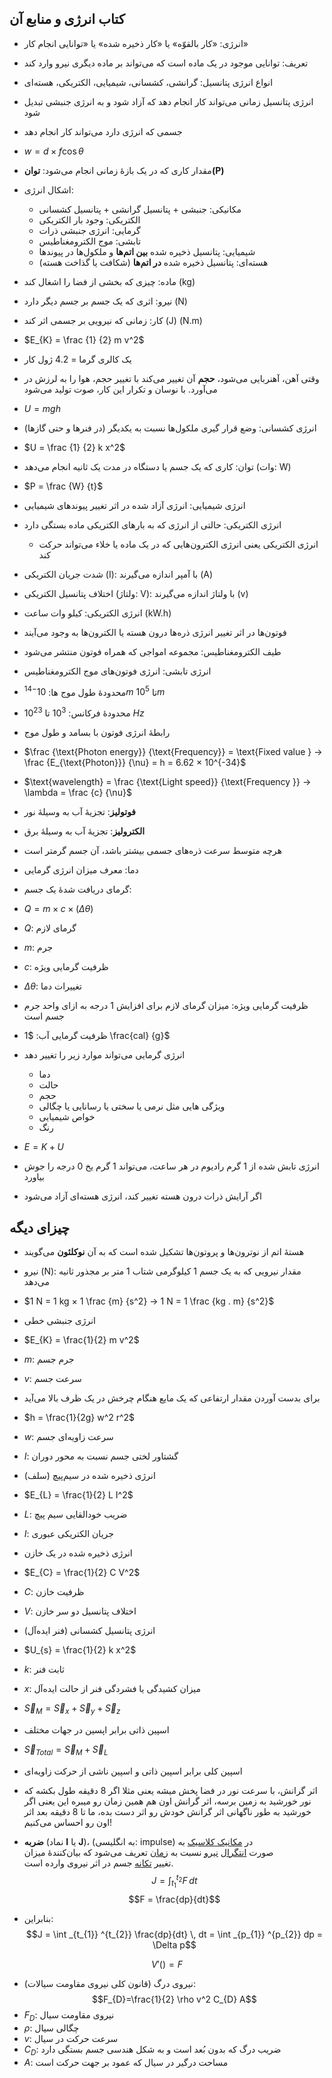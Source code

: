 ## کتاب انرژی و منابع آن
- انرژی: «کار بالقوّه» یا «کار ذخیره شده» یا «توانایی انجام کار»
- تعریف: توانایی موجود در یک ماده است که می‌تواند بر ماده دیگری نیرو وارد کند
- انواع انرژی پتانسیل: گرانشی، کشسانی، شیمیایی، الکتریکی، هسته‌ای
- انرژی پتانسیل زمانی می‌تواند کار انجام دهد که آزاد شود و به انرژی جنبشی تبدیل شود
- جسمی که انرژی دارد می‌تواند کار انجام دهد
- $w = d × f \cos \theta$
- مقدار کاری که در یک بازۀ زمانی انجام می‌شود: **توان(P)**
- اشکال انرژی:
	- مکانیکی: جنبشی + پتانسیل گرانشی + پتانسیل کشسانی
	- الکتریکی: وجود بار الکتریکی
	- گرمایی: انرژی جنبشی ذرات
	- تابشی: موج الکترومغناطیس
	- شیمیایی: پتانسیل ذخیره شده **بین اتم‌ها** و ملکول‌ها در پیوندها
	- هسته‌ای: پتانسیل ذخیره شده **در اتم‌ها** (شکافت یا گذاخت هسته)

- ماده: چیزی که بخشی از فضا را اشغال کند (kg)
- نیرو: اثری که یک جسم بر جسم دیگر دارد (N)
- کار: زمانی که نیرویی بر جسمی اثر کند (J) (N.m)
- $E_{K} = \frac {1} {2} m v^2$
- یک کالری گرما = 4.2 ژول کار
- وقتی آهن، آهنربایی می‌شود، **حجم** آن تغییر می‌کند
  با تغییر حجم، هوا را به لرزش در می‌آورد. با نوسان و تکرار این کار، صوت تولید می‌شود
- $U = mgh$
- انرژی کشسانی: وضع قرار گیری ملکول‌ها نسبت به یکدیگر (در فنرها و حتی گازها)
- $U = \frac {1} {2} k x^2$
- توان: کاری که یک جسم یا دستگاه در مدت یک ثانیه انجام می‌دهد (وات: W)
- $P = \frac {W} {t}$
- انرژی شیمیایی: انرژی آزاد شده در اثر تغییر پیوندهای شیمیایی
- انرژی الکتریکی: حالتی از انرژی که به بارهای الکتریکی ماده بستگی دارد
	- انرژی الکتریکی یعنی انرژی الکترون‌هایی که در یک ماده یا خلاء می‌تواند حرکت کند

- شدت جریان الکتریکی (I): با آمپر اندازه می‌گیرند (A)
- اختلاف پتانسیل الکتریکی (ولتاژ: V): با ولتاژ اندازه می‌گیرند (v)
- انرژی الکتریکی: کیلو وات ساعت (kW.h)
- فوتون‌ها در اثر تغییر انرژی ذره‌ها درون هسته یا الکترون‌ها به وجود می‌آیند
- طیف الکترومغناطیس: مجموعه امواجی که همراه فوتون منتشر می‌شود
- انرژی تابشی: انرژی فوتون‌های موج الکترومغناطیس
- محدودۀ طول موج ها: $10^{-14}m$ تا $10^5m$
- محدودۀ فرکانس: $10^3$ تا $10^{23}$ $Hz$
- رابطۀ انرژی فوتون با بسامد و طول موج
- $\frac {\text{Photon energy}} {\text{Frequency}} = \text{Fixed value } -> \frac {E_{\text{Photon}}} {\nu} = h = 6.62 × 10^{-34}$
- $\text{wavelength} = \frac {\text{Light speed}} {\text{Frequency }} -> \lambda = \frac {c} {\nu}$
- **فوتولیز**: تجزیۀ آب به وسیلۀ نور
- **الکترولیز**: تجزیۀ آب به وسیلۀ برق
- هرچه متوسط سرعت ذره‌های جسمی بیشتر باشد، آن جسم گرمتر است
- دما: معرف میزان انرژی گرمایی
- گرمای دریافت شدۀ یک جسم:
- $Q = m × c × (\Delta \theta)$
- $Q$: گرمای لازم
- $m$: جرم
- $c$: ظرفیت گرمایی ویژه
- $\Delta \theta$: تغییرات دما
- ظرفیت گرمایی ویژه: میزان گرمای لازم برای افزایش 1 درجه به ازای واحد جرم جسم است
- ظرفیت گرمایی آب: $1 \frac{cal} {g}$
- انرژی گرمایی می‌تواند موارد زیر را تغییر دهد
	- دما
	- حالت
	- حجم
	- ویژگی هایی مثل نرمی یا سختی یا رسانایی یا چگالی
	- خواص شیمیایی
	- رنگ

- $E = K + U$
- انرژی تابش شده از 1 گرم رادیوم در هر ساعت، می‌تواند 1 گرم یخ 0 درجه را جوش بیاورد
- اگر آرایش ذرات درون هسته تغییر کند، انرژی هسته‌ای آزاد می‌شود


## چیزای دیگه
- هستۀ اتم از نوترون‌ها و پروتون‌ها تشکیل شده است که به آن **نوکلئون** می‌گویند
- نیرو (N): مقدار نیرویی که به یک جسم 1 کیلوگرمی شتاب 1 متر بر مجذور ثانیه می‌دهد
- $1 N = 1 kg × 1 \frac {m} {s^2} -> 1 N = 1 \frac {kg . m} {s^2}$



- انرژی جنبشی خطی
- $E_{K} = \frac{1}{2} m v^2$
- $m$: جرم جسم
- $v$: سرعت جسم



- برای بدست آوردن مقدار ارتفاعی که یک مایع هنگام چرخش در یک ظرف بالا می‌آید
- $h = \frac{1}{2g} w^2 r^2$
- $w$: سرعت زاویه‌ای جسم
- $I$: گشتاور لختی جسم نسبت به محور دوران


- انرژی ذخیره شده در سیم‌پیچ (سلف)
- $E_{L} = \frac{1}{2} L I^2$
- $L$: ضریب خودالقایی سیم پیچ
- $I$: جریان الکتریکی عبوری


- انرژی ذخیره شده در یک خازن
- $E_{C} = \frac{1}{2} C V^2$
- $C$: ظرفیت خازن
- $V$: اختلاف پتانسیل دو سر خازن


- انرژی پتانسیل کشسانی (فنر ایده‌آل)
- $U_{s} = \frac{1}{2} k x^2$
- $k$: ثابت فنر
- $x$: میزان کشیدگی یا فشردگی فنر از حالت ایده‌آل




- $\vec{S}_{M} = \vec{S}_{x} + \vec{S}_{y} + \vec{S}_{z}$
- اسپین ذاتی برابر اپسین در جهات مختلف
- $\vec{S}_{Total} = \vec{S}_{M} + \vec{S}_{L}$
- اسپین کلی برابر اسپین ذاتی و اسپین ناشی از حرکت زاویه‌ای

- اثر گرانش، با سرعت نور در فضا پخش میشه
  یعنی مثلا اگر 8 دقیقه طول بکشه که نور خورشید به زمین برسه، اثر گرانش اون هم همین زمان رو میبره
  این یعنی اگر خورشید به طور ناگهانی اثر گرانش خودش رو اثر دست بده، ما تا 8 دقیقه بعد اثر اون رو احساس می‌کنیم!



- **ضربه** (نماد **I** یا **J**)، (به انگلیسی: impulse) در [مکانیک کلاسیک](https://fa.wikipedia.org/wiki/%D9%85%DA%A9%D8%A7%D9%86%DB%8C%DA%A9_%DA%A9%D9%84%D8%A7%D8%B3%DB%8C%DA%A9 "مکانیک کلاسیک") به صورت [انتگرال](https://fa.wikipedia.org/wiki/%D8%A7%D9%86%D8%AA%DA%AF%D8%B1%D8%A7%D9%84 "انتگرال") [نیرو](https://fa.wikipedia.org/wiki/%D9%86%DB%8C%D8%B1%D9%88 "نیرو") نسبت به [زمان](https://fa.wikipedia.org/wiki/%D8%B2%D9%85%D8%A7%D9%86 "زمان") تعریف می‌شود که بیان‌کنندهٔ میزان تغییر [تکانه](https://fa.wikipedia.org/wiki/%D8%AA%DA%A9%D8%A7%D9%86%D9%87 "تکانه") جسم در اثر نیروی وارده است.
$$J = \int _{t_{1}} ^{t_{2}} F \, dt$$
$$F = \frac{dp}{dt}$$
- بنابراین:
$$J = \int _{t_{1}} ^{t_{2}} \frac{dp}{dt} \, dt = \int _{p_{1}} ^{p_{2}} dp = \Delta p$$



$$V'() = F$$


- نیروی درگ (قانون کلی نیروی مقاومت سیالات):
$$F_{D}​=\frac{1}{2} \rho v^2 C_{D} ​A$$
- $F_{D}:$ نیروی مقاومت سیال
- $\rho:$ چگالی سیال
- $v:$ سرعت حرکت در سیال
- $C_{D}:$ ضریب درگ که بدون بُعد است و به شکل هندسی جسم بستگی دارد
- $A:$ مساحت درگیر در سیال که عمود بر جهت حرکت است